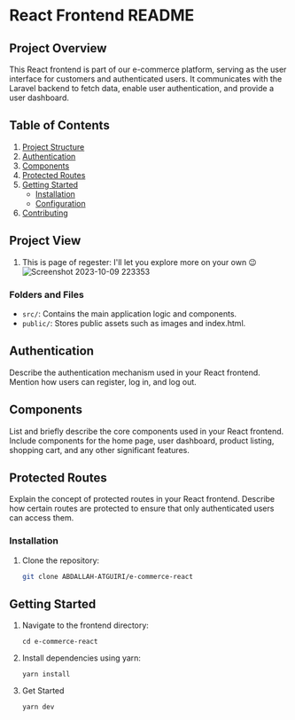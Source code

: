# React Frontend README

## Project Overview

This React frontend is part of our e-commerce platform, serving as the user interface for customers and authenticated users. It communicates with the Laravel backend to fetch data, enable user authentication, and provide a user dashboard.

## Table of Contents

1. [Project Structure](#project-structure)
2. [Authentication](#authentication)
3. [Components](#components)
4. [Protected Routes](#protected-routes)
5. [Getting Started](#getting-started)
   - [Installation](#installation)
   - [Configuration](#configuration)
6. [Contributing](#contributing)

## Project View
1. This is page of regester: I'll let you explore more on your own 😉
   ![Screenshot 2023-10-09 223353](https://github.com/ABDALLAH-ATGUIRI/e-commerce-react/assets/94124850/15b17f23-af3b-446e-b95b-15215f3b2bde)

### Folders and Files

- `src/`: Contains the main application logic and components.
- `public/`: Stores public assets such as images and index.html.

## Authentication

Describe the authentication mechanism used in your React frontend. Mention how users can register, log in, and log out.

## Components

List and briefly describe the core components used in your React frontend. Include components for the home page, user dashboard, product listing, shopping cart, and any other significant features.

## Protected Routes

Explain the concept of protected routes in your React frontend. Describe how certain routes are protected to ensure that only authenticated users can access them.

### Installation

1. Clone the repository:

   ```bash
   git clone ABDALLAH-ATGUIRI/e-commerce-react
   ```

## Getting Started

1. Navigate to the frontend directory:

   ```
   cd e-commerce-react
   ```

2. Install dependencies using yarn:

   ```
   yarn install
   ```

3. Get Started

    ```
    yarn dev
    ```
